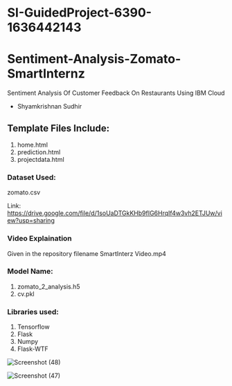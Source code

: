 # SI-GuidedProject-6390-1636442143

# Sentiment-Analysis-Zomato-SmartInternz 

Sentiment Analysis Of Customer Feedback On Restaurants Using IBM Cloud

- Shyamkrishnan Sudhir

## Template Files Include:

1. home.html
2. prediction.html
3. projectdata.html

### Dataset Used: 

zomato.csv

Link:  https://drive.google.com/file/d/1soUaDTGkKHb9fIG6HrqIf4w3vh2ETJUw/view?usp=sharing

### Video Explaination
 
Given in the repository filename SmartInterz Video.mp4

### Model Name: 

1. zomato_2_analysis.h5
2. cv.pkl

### Libraries used:

1. Tensorflow
2. Flask
3. Numpy
4. Flask-WTF

![Screenshot (48)](https://user-images.githubusercontent.com/97794247/151962551-c2cb636f-7566-469b-937f-ed8d0e096406.png)

![Screenshot (47)](https://user-images.githubusercontent.com/97794247/151962642-922f96db-0427-4bcf-8288-5f14a819a008.png)


